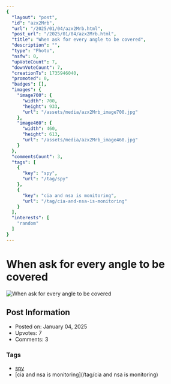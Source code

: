 ```yaml
---
{
  "layout": "post",
  "id": "azx2Mrb",
  "url": "/2025/01/04/azx2Mrb.html",
  "post_url": "/2025/01/04/azx2Mrb.html",
  "title": "When ask for every angle to be covered",
  "description": "",
  "type": "Photo",
  "nsfw": 0,
  "upVoteCount": 7,
  "downVoteCount": 7,
  "creationTs": 1735946040,
  "promoted": 0,
  "badges": [],
  "images": {
    "image700": {
      "width": 700,
      "height": 933,
      "url": "/assets/media/azx2Mrb_image700.jpg"
    },
    "image460": {
      "width": 460,
      "height": 613,
      "url": "/assets/media/azx2Mrb_image460.jpg"
    }
  },
  "commentsCount": 3,
  "tags": [
    {
      "key": "spy",
      "url": "/tag/spy"
    },
    {
      "key": "cia and nsa is monitoring",
      "url": "/tag/cia-and-nsa-is-monitoring"
    }
  ],
  "interests": [
    "random"
  ]
}
---
```


# When ask for every angle to be covered

![When ask for every angle to be covered](/assets/media/azx2Mrb_image700.jpg)

## Post Information

- Posted on: January 04, 2025
- Upvotes: 7
- Comments: 3

### Tags

- [spy](/tag/spy)
- [cia and nsa is monitoring](/tag/cia and nsa is monitoring)
